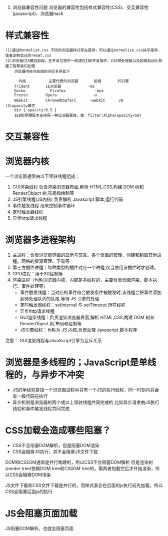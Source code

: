 1. 浏览器兼容性问题
浏览器的兼容性包括样式兼容性(CSS)、交互兼容性(javascript)、浏览器hack
# 样式兼容性
    (1)通过Normalize.css 不同的浏览器样式存在差异，可以通过normalize.css抹平差异，或者定制自己的reset.css
    (2)浏览器CSS兼容前缀。在开发过程中一般通过IDE开发插件、CSS预处理器以及前端自动化构建工程帮我们处理
        浏览器内核与前缀的对应关系如下
        
          内核	      主要代表的浏览器	     前缀       JS引擎
        Trident	      IE浏览器	           -ms
        Gecko	        Firefox	            -moz
        Presto	      Opera	               -o
        Webkit	      Chrome和Safari	     -webkit      v8
    (3)opacity属性
        div { opacity:0.5 }
        IE8和早期版本支持另一种过滤器属性。像：filter:Alpha(opacity=50)

# 交互兼容性



# 浏览器内核
一个浏览器通常由以下常驻线程组成：
1. GUI渲染线程
负责渲染浏览器界面,解析 HTML,CSS,构建 DOM 树和 RenderObject 树,布局和绘制等
2. JS引擎线程(JS内核)
负责解析 Javascript 脚本,运行代码
3. 事件触发线程
用来控制事件循环
4. 定时触发器线程
5. 异步http请求线程


# 浏览器多进程架构
1. 主进程：负责浏览器界面的显示与交互。各个页面的管理，创建和销毁其他进程。网络的资源管理、下载等
2. 第三方插件进程：每种类型的插件对应一个进程,仅当使用该插件时才创建。
3. GPU进程：用于3D绘制等
4. 渲染进程（也称浏览器内核，内部是多线程的，主要负责页面渲染、脚本执行、事件处理等）
      * 事件触发线程：当对应的事件符合触发条件被触发时,该线程会把事件添加到待处理队列的队尾,等待 JS 引擎的处理
      * 定时触发器线程：setInterval 与 setTimeout 所在线程
      * 异步http请求线程
      * GUI渲染线程：负责渲染浏览器界面,解析 HTML,CSS,构建 DOM 树和 RenderObject 树,布局和绘制等
      * JS引擎线程：也称为 JS 内核,负责处理 Javascript 脚本程序

注意： GUI渲染线程与JavaScript引擎为互斥关系
# 浏览器是多线程的；JavaScript是单线程的，与异步不冲突
* JS的单线程是指一个浏览器进程中只有一个JS的执行线程，同一时刻内只会有一段代码在执行
* 异步机制是浏览器的两个或以上常驻线程共同完成的
  比如异步请求由JS执行线程和事件触发线程共同完成

# CSS加载会造成哪些阻塞？
* CSS不会阻塞DOM解析，但是阻塞DOM渲染
* CSS会阻塞JS执行，并不会阻塞JS文件下载

DOM和CSSOM通常是并行构建的，所以CSS不会阻塞DOM解析
但是渲染树(render tree)依赖DOM tree和CSSOM tree的，需两者加载完后才开始渲染，所以CSS会阻塞DOM渲染

JS文件下载和CSS文件下载是并行的，而样式表会在后面的js执行前先加载，所以CSS会阻塞后面js的执行

# JS会阻塞页面加载
JS阻塞DOM解析，也就会阻塞页面


# 